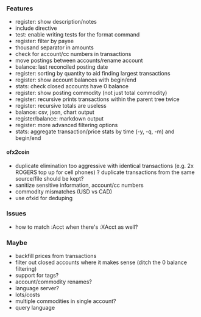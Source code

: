 ### Features

* register: show description/notes
* include directive
* test: enable writing tests for the format command
* register: filter by payee
* thousand separator in amounts
* check for account/cc numbers in transactions
* move postings between accounts/rename account
* balance: last reconciled posting date
* register: sorting by quantity to aid finding largest transactions
* register: show account balances with begin/end
* stats: check closed accounts have 0 balance
* register: show posting commodity (not just total commodity)
* register: recursive prints transactions within the parent tree twice
* register: recursive totals are useless
* balance: csv, json, chart output
* register/balance: markdown output
* register: more advanced filtering options
* stats: aggregate transaction/price stats by time (-y, -q, -m) and begin/end

#### ofx2coin

* duplicate elimination too aggressive with identical transactions (e.g. 2x ROGERS top up for cell phones)
  ? duplicate transactions from the same source/file should be kept?
* sanitize sensitive information, account/cc numbers
* commodity mismatches (USD vs CAD)
* use ofxid for deduping

### Issues

* how to match :Acct when there's :XAcct as well?

### Maybe

* backfill prices from transactions
* filter out closed accounts where it makes sense (ditch the 0 balance filtering)
* support for tags?
* account/commodity renames?
* language server?
* lots/costs
* multiple commodities in single account?
* query language